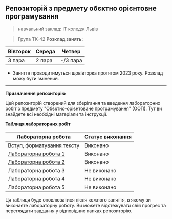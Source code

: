 ## Репозиторій з предмету обєктно орієнтовне програмування 
> навчальний заклад: IT коледж Львів

> Група ТК-42
**Розклад занять:**

|Вівторок | Середа |  Четвер |
|---------|--------|---------|
|3 пара   |2 пара  | -/3 пара|

- Заняття проводитимуться щовівторка протягом 2023 року. Розклад можу бути змінений.
---

**Призначення репозиторію**

Цей репозиторій створений для зберігання та введення лабораторних робіт з предмету "Обєктно-орієнтоване програмування" (ООП). Тут ви знайдете всі необхідні матеріали та інструкції.

**Таблиця лабораторних робіт**

| Лабораторна робота | Статус виконання |
|--------------------|------------------|
|[Вступ, форматування тексту](./init/README.md)   |  Виконано        |       
|[Лабораторна робота 1](./1_lab/README.md)|  Виконано      | 
|[Лабораторна робота 2](./2_lab/README.md)| Виконано      |
|Лабораторна робота 3| Не виконано      |
|Лабораторна робота 4| Не виконано      |
|Лабораторна робота 5| Не виконано      |



Ця таблиця буде оновлюватися після кожного заняття, в якому ви виконаєте лабораторну роботу. Ви можете відстежувати свій прогрес та переглядати завдання у відповідних папках репозиторію.

